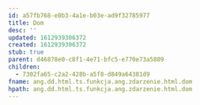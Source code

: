 ```yaml
---
id: a57fb768-e0b3-4a1e-b03e-ad9f32785977
title: Dom
desc: ''
updated: 1612939306372
created: 1612939306372
stub: true
parent: d46878e0-c8f1-4e71-bfc5-e770e73a5809
children:
  - 7302fa65-c2a2-428b-a5f8-d849a64381d9
fname: ang.dd.html.ts.funkcja.ang.zdarzenie.html.dom
hpath: ang.dd.html.ts.funkcja.ang.zdarzenie.html.dom
---
```



